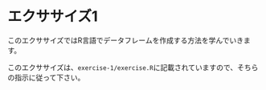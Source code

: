 # エクササイズ1

このエクササイズではR言語でデータフレームを作成する方法を学んでいきます。

このエクササイズは、`exercise-1/exercise.R`に記載されていますので、そちらの指示に従って下さい。
